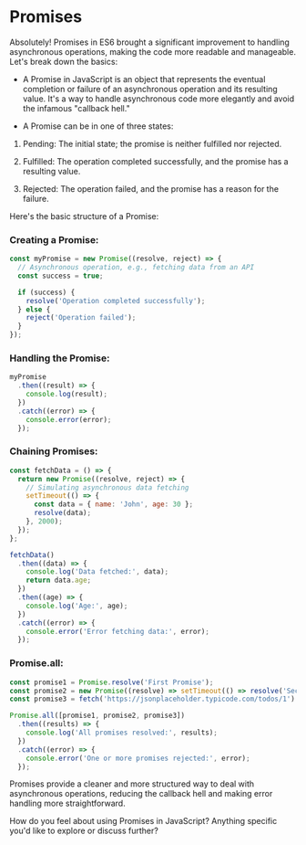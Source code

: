 
# Promises

Absolutely! Promises in ES6 brought a significant improvement to handling asynchronous operations, making the code more readable and manageable. Let's break down the basics:

- A Promise in JavaScript is an object that represents the eventual completion or failure of an asynchronous operation and its resulting value. It's a way to handle asynchronous code more elegantly and avoid the infamous "callback hell."

- A Promise can be in one of three states:

1. Pending: The initial state; the promise is neither fulfilled nor rejected.

2. Fulfilled: The operation completed successfully, and the promise has a resulting value.

3. Rejected: The operation failed, and the promise has a reason for the failure.

Here's the basic structure of a Promise:


### Creating a Promise:

```javascript
const myPromise = new Promise((resolve, reject) => {
  // Asynchronous operation, e.g., fetching data from an API
  const success = true;

  if (success) {
    resolve('Operation completed successfully');
  } else {
    reject('Operation failed');
  }
});
```

### Handling the Promise:

```javascript
myPromise
  .then((result) => {
    console.log(result);
  })
  .catch((error) => {
    console.error(error);
  });
```

### Chaining Promises:

```javascript
const fetchData = () => {
  return new Promise((resolve, reject) => {
    // Simulating asynchronous data fetching
    setTimeout(() => {
      const data = { name: 'John', age: 30 };
      resolve(data);
    }, 2000);
  });
};

fetchData()
  .then((data) => {
    console.log('Data fetched:', data);
    return data.age;
  })
  .then((age) => {
    console.log('Age:', age);
  })
  .catch((error) => {
    console.error('Error fetching data:', error);
  });
```

### Promise.all:

```javascript
const promise1 = Promise.resolve('First Promise');
const promise2 = new Promise((resolve) => setTimeout(() => resolve('Second Promise'), 2000));
const promise3 = fetch('https://jsonplaceholder.typicode.com/todos/1').then(response => response.json());

Promise.all([promise1, promise2, promise3])
  .then((results) => {
    console.log('All promises resolved:', results);
  })
  .catch((error) => {
    console.error('One or more promises rejected:', error);
  });
```

Promises provide a cleaner and more structured way to deal with asynchronous operations, reducing the callback hell and making error handling more straightforward.

How do you feel about using Promises in JavaScript? Anything specific you'd like to explore or discuss further?

